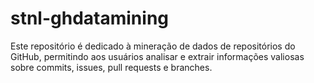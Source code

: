# stnl-ghdatamining
Este repositório é dedicado à mineração de dados de repositórios do GitHub, permitindo aos usuários analisar e extrair informações valiosas sobre commits, issues, pull requests e branches.
